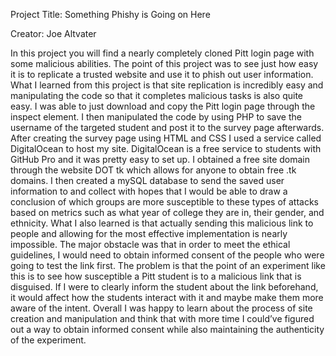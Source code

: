 Project Title: Something Phishy is Going on Here
 
Creator: Joe Altvater
 
In this project you will find a nearly completely cloned Pitt login page with some malicious abilities. The point of this project was to see just how easy it is to replicate a trusted website and use it to phish out user information. What I learned from this project is that site replication is incredibly easy and manipulating the code so that it completes malicious tasks is also quite easy. I was able to just download and copy the Pitt login page through the inspect element. I then manipulated the code by using PHP to save the username of the targeted student and post it to the survey page afterwards. After creating the survey page using HTML and CSS I used a service called DigitalOcean to host my site. DigitalOcean is a free service to students with GitHub Pro and it was pretty easy to set up. I obtained a free site domain through the website DOT tk which allows for anyone to obtain free .tk domains. I then created a mySQL database to send the saved user information to and collect with hopes that I would be able to draw a conclusion of which groups are more susceptible to these types of attacks based on metrics such as what year of college they are in, their gender, and ethnicity. What I also learned is that actually sending this malicious link to people and allowing for the most effective implementation is nearly impossible. The major obstacle was that in order to meet the ethical guidelines, I would need to obtain informed consent of the people who were going to test the link first. The problem is that the point of an experiment like this is to see how susceptible a Pitt student is to a malicious link that is disguised. If I were to clearly inform the student about the link beforehand, it would affect how the students interact with it and maybe make them more aware of the intent. Overall I was happy to learn about the process of site creation and manipulation and think that with more time I could’ve figured out a way to obtain informed consent while also maintaining the authenticity of the experiment.
